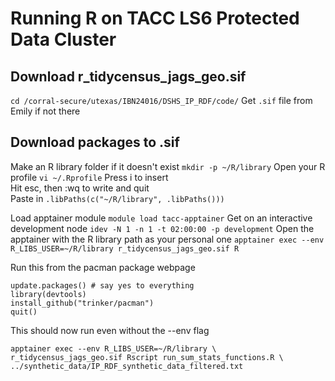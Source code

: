 # Running R on TACC LS6 Protected Data Cluster

## Download r_tidycensus_jags_geo.sif
`cd /corral-secure/utexas/IBN24016/DSHS_IP_RDF/code/`
Get `.sif` file from Emily if not there <br/>

## Download packages to .sif
Make an R library folder if it doesn't exist
`mkdir -p ~/R/library`
Open your R profile
`vi ~/.Rprofile`
Press i to insert <br/>
Hit esc, then :wq to write and quit <br/>
Paste in
`.libPaths(c("~/R/library", .libPaths()))`

Load apptainer module
`module load tacc-apptainer`
Get on an interactive development node
`idev -N 1 -n 1 -t 02:00:00 -p development`
Open the apptainer with the R library path as your personal one
`apptainer exec --env R_LIBS_USER=~/R/library r_tidycensus_jags_geo.sif R`

Run this from the pacman package webpage
```
update.packages() # say yes to everything
library(devtools)
install_github("trinker/pacman")
quit()
```

This should now run even without the --env flag
```
apptainer exec --env R_LIBS_USER=~/R/library \
r_tidycensus_jags_geo.sif Rscript run_sum_stats_functions.R \
../synthetic_data/IP_RDF_synthetic_data_filtered.txt
```
